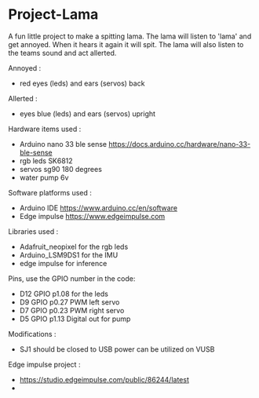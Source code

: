 # Project-Lama

A fun little project to make a spitting lama.
The lama will listen to 'lama' and get annoyed. When it hears it again it will spit.
The lama will also listen to the teams sound and act allerted.

Annoyed :
- red eyes (leds) and ears (servos) back

Allerted :
- eyes blue (leds) and ears (servos) upright


Hardware items used :
- Arduino nano 33 ble sense https://docs.arduino.cc/hardware/nano-33-ble-sense
- rgb leds SK6812 
- servos sg90 180 degrees
- water pump 6v

Software platforms used :
- Arduino IDE	https://www.arduino.cc/en/software
- Edge impulse 	https://www.edgeimpulse.com

Libraries used :
- Adafruit_neopixel for the rgb leds
- Arduino_LSM9DS1  for the IMU
- edge impulse for inference

Pins, use the GPIO number in the code:
- D12 GPIO p1.08 for the leds
- D9 GPIO p0.27 PWM left servo
- D7 GPIO p0.23 PWM right servo
- D5 GPIO p1.13 Digital out for pump 

Modifications :
- SJ1 should be closed to USB power can be utilized on VUSB

Edge impulse project :
- https://studio.edgeimpulse.com/public/86244/latest
-


